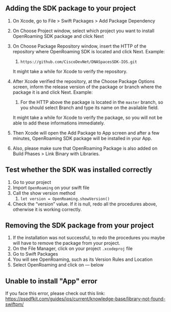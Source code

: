 ## Adding the SDK package to your project

1. On Xcode, go to File > Swift Packages > Add Package Dependency
2. On Choose Project window, select which project you want to install OpenRoaming SDK package and click Next
3. On Choose Package Repository window, insert the HTTP of the repository where OpenRoaming SDK is located and click Next. Example:
    1. `https://github.com/CiscoDevNet/DNASpacesSDK-IOS.git`

    It might take a while for Xcode to verify the repository.

4. After Xcode verified the repository, at the Choose Package Options screen, inform the release version of the package or branch where the package it is and click Next. Example: 
    1. For the HTTP above the package is located in the `master` branch, so you should select Branch and type its name on the available field.

   It might take a while for Xcode to verify the package, so you will not be able to add these informations immediately. 

5. Then Xcode will open the Add Package to App screen and after a few minutes, OpenRoaming SDK package will be installed in your App.
6. Also, please make sure that OpenRoaming Package is also added on Build Phases > Link Binary with Libraries.

## Test whether the SDK was installed correctly
1. Go to your project
1. Import `OpenRoaming` on your swift file
1. Call the show version method
    1. `let version = OpenRoaming.showVersion()`
1. Check the “version” value. If it is null, redo all the procedures above, otherwise it is working correctly.

## Removing the SDK package from your project
1. If the installation was not successful, to redo the procedures you maybe will have to remove the package from your project.
1. On the File Manager, click on your project `.xcodeproj` file
1. Go to Swift Packages
1. You will see OpenRoaming, such as its Version Rules and Location
1. Select OpenRoaming and click on  — below

## Unable to install "App" error
If you face this error, please check out this link: https://pspdfkit.com/guides/ios/current/knowledge-base/library-not-found-swiftpm/
